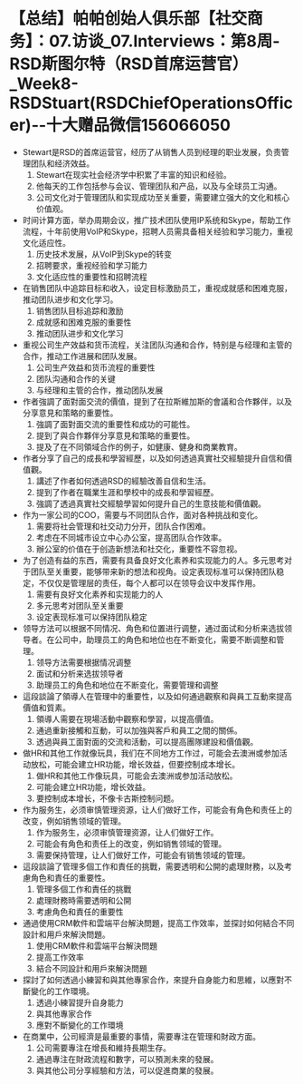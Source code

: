 # 【总结】帕帕创始人俱乐部【社交商务】：07.访谈_07.Interviews：第8周-RSD斯图尔特（RSD首席运营官）_Week8-RSDStuart(RSDChiefOperationsOfficer)--十大赠品微信156066050

-   Stewart是RSD的首席运营官，经历了从销售人员到经理的职业发展，负责管理团队和经济效益。
    1.  Stewart在现实社会经济学中积累了丰富的知识和经验。
    2.  他每天的工作包括参与会议、管理团队和产品，以及与全球员工沟通。
    3.  公司文化对于管理团队和实现成功至关重要，需要建立强大的文化和核心价值观。
-   时间计算方面，举办周期会议，推广技术团队使用IP系统和Skype，帮助工作流程，十年前使用VoIP和Skype，招聘人员需具备相关经验和学习能力，重视文化适应性。
    1.  历史技术发展，从VoIP到Skype的转变
    2.  招聘要求，重视经验和学习能力
    3.  文化适应性的重要性和招聘流程
-   在销售团队中追踪目标和收入，设定目标激励员工，重视成就感和困难克服，推动团队进步和文化学习。
    1.  销售团队目标追踪和激励
    2.  成就感和困难克服的重要性
    3.  推动团队进步和文化学习
-   重视公司生产效益和货币流程，关注团队沟通和合作，特别是与经理和主管的合作，推动工作进展和团队发展。
    1.  公司生产效益和货币流程的重要性
    2.  团队沟通和合作的关键
    3.  与经理和主管的合作，推动团队发展
-   作者強調了面對面交流的價值，提到了在拉斯維加斯的會議和合作夥伴，以及分享意見和策略的重要性。
    1.  強調了面對面交流的重要性和成功的可能性。
    2.  提到了與合作夥伴分享意見和策略的重要性。
    3.  提及了在不同領域合作的例子，如健康、健身和商業教育。
-   作者分享了自己的成長和學習經歷，以及如何透過真實社交經驗提升自信和價值觀。
    1.  講述了作者如何透過RSD的經驗改善自信和生活。
    2.  提到了作者在職業生涯和學校中的成長和學習經歷。
    3.  強調了透過真實社交經驗學習如何提升自己的生意技能和價值觀。
-   作为一家公司的COO，需要与不同团队合作，面对各种挑战和变化。
    1.  需要将社会管理和社交动力分开，团队合作困难。
    2.  考虑在不同城市设立中心办公室，提高团队合作效率。
    3.  辦公室的价值在于创造新想法和社交化，重要性不容忽视。
-   为了创造有益的东西，需要有具备良好文化素养和实现能力的人。多元思考对于团队至关重要，能够带来新的想法和视角。设定表现标准可以保持团队稳定，不仅仅是管理层的责任，每个人都可以在领导会议中发挥作用。
    1.  需要有良好文化素养和实现能力的人
    2.  多元思考对团队至关重要
    3.  设定表现标准可以保持团队稳定
-   领导方法可以根据不同情况、角色和位置进行调整，通过面试和分析来选拔领导者。在公司中，助理员工的角色和地位也在不断变化，需要不断调整和管理。
    1.  领导方法需要根据情况调整
    2.  面试和分析来选拔领导者
    3.  助理员工的角色和地位在不断变化，需要管理和调整
-   這段談論了領導人在管理中的重要性，以及如何通過觀察和與員工互動來提高價值和質素。
    1.  領導人需要在現場活動中觀察和學習，以提高價值。
    2.  通過重新接觸和互動，可以加強與客戶和員工之間的關係。
    3.  透過與員工面對面的交流和活動，可以提高團隊建設和價值觀。
-   做HR和其他工作就像玩具，我们在不同地方工作过，可能会去澳洲或参加活动放松，可能会建立HR功能，增长效益，但要控制成本增长。
    1.  做HR和其他工作像玩具，可能会去澳洲或参加活动放松。
    2.  可能会建立HR功能，增长效益。
    3.  要控制成本增长，不像卡古斯控制问题。
-   作为服务生，必须审慎管理资源，让人们做好工作，可能会有角色和责任上的改变，例如销售领域的管理。
    1.  作为服务生，必须审慎管理资源，让人们做好工作。
    2.  可能会有角色和责任上的改变，例如销售领域的管理。
    3.  需要保持管理，让人们做好工作，可能会有销售领域的管理。
-   這段談論了管理多個工作和責任的挑戰，需要透明和公開的處理財務，以及考慮角色和責任的重要性。
    1.  管理多個工作和責任的挑戰
    2.  處理財務時需要透明和公開
    3.  考慮角色和責任的重要性
-   通過使用CRM軟件和雲端平台解決問題，提高工作效率，並探討如何結合不同設計和用戶來解決問題。
    1.  使用CRM軟件和雲端平台解決問題
    2.  提高工作效率
    3.  結合不同設計和用戶來解決問題
-   探討了如何透過小練習和與其他專家合作，來提升自身能力和思維，以應對不斷變化的工作環境。
    1.  透過小練習提升自身能力
    2.  與其他專家合作
    3.  應對不斷變化的工作環境
-   在商業中，公司經濟是最重要的事情，需要專注在管理和財政方面。
    1.  公司需要專注在增長和維持長期生存。
    2.  通過專注在財政流程和數字，可以預測未來的發展。
    3.  與其他公司分享經驗和方法，可以促進商業的發展。